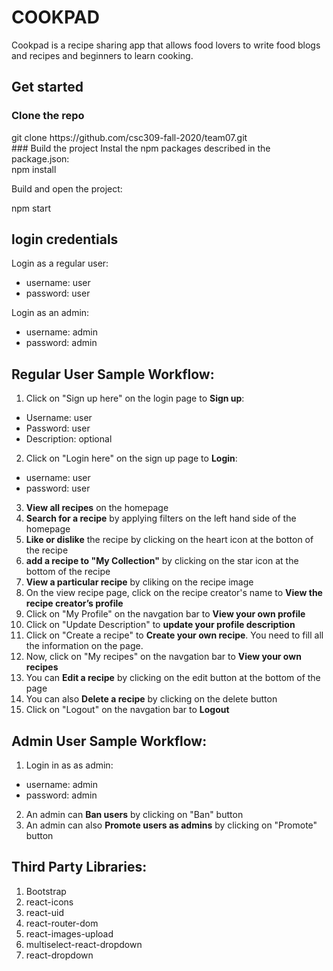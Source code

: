 # COOKPAD
Cookpad is a recipe sharing app that allows food lovers to write food blogs and recipes and beginners to learn cooking. 

## Get started
### Clone the repo
<div class="bg-gray">
git clone https://github.com/csc309-fall-2020/team07.git
</div>
### Build the project
Instal the npm packages described in the package.json:
<div class="bg-gray">
npm install
</div>

Build and open the project:
<div class="bg-gray">
npm start
</div>

## login credentials
Login as a regular user:
  * username: user
  * password: user

Login as an admin:
  * username: admin
  * password: admin

## Regular User Sample Workflow:
1. Click on "Sign up here" on the login page to **Sign up**: 
  * Username: user
  * Password: user
  * Description: optional
2. Click on "Login here" on the sign up page to **Login**:
  * username: user
  * password: user
3. **View all recipes** on the homepage
4. **Search for a recipe** by applying filters on the left hand side of the homepage
5. **Like or dislike** the recipe by clicking on the heart icon at the botton of the recipe
6. **add a recipe to "My Collection"** by clicking on the star icon at the bottom of the recipe
7. **View a particular recipe** by cliking on the recipe image
8. On the view recipe page, click on the recipe creator's name to **View the recipe creator’s profile**
9. Click on "My Profile" on the navgation bar to **View your own profile**
10. Click on "Update Description" to **update your profile description**
11. Click on "Create a recipe" to **Create your own recipe**. You need to fill all the information on the page.
12. Now, click on "My recipes" on the navgation bar to **View your own recipes**
12. You can **Edit a recipe** by clicking on the edit button at the bottom of the page
13. You can also **Delete a recipe** by clicking on the delete button 
14. Click on "Logout" on the navgation bar to **Logout**


## Admin User Sample Workflow:
1. Login in as as admin:
  * username: admin
  * password: admin
2. An admin can **Ban users** by clicking on "Ban" button
3. An admin can also **Promote users as admins** by clicking on "Promote" button

## Third Party Libraries:
1. Bootstrap
2. react-icons
3. react-uid
4. react-router-dom
5. react-images-upload
6. multiselect-react-dropdown
7. react-dropdown
